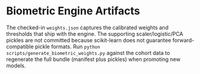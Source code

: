 # Biometric Engine Artifacts

The checked-in `weights.json` captures the calibrated weights and thresholds
that ship with the engine.  The supporting scaler/logistic/PCA pickles are not
committed because scikit-learn does not guarantee forward-compatible pickle
formats.  Run `python scripts/generate_biometric_weights.py` against the cohort
data to regenerate the full bundle (manifest plus pickles) when promoting new
models.
